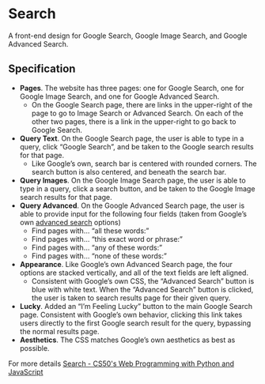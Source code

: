 # Search
  A front-end design for Google Search, Google Image Search, and Google Advanced Search.

## Specification
- **Pages**. The website has three pages: one for Google Search, one for Google Image Search, and one for Google Advanced Search.
  - On the Google Search page, there are links in the upper-right of the page to go to Image Search or Advanced Search. On each of the other two pages, there is a link in the upper-right to go back to Google Search.
- **Query Text**. On the Google Search page, the user is able to type in a query, click “Google Search”, and be taken to the Google search results for that page.
  - Like Google’s own, search bar is centered with rounded corners. The search button is also centered, and beneath the search bar.
- **Query Images**. On the Google Image Search page, the user is able to type in a query, click a search button, and be taken to the Google Image search results for that page.
- **Query Advanced**. On the Google Advanced Search page, the user is able to provide input for the following four fields (taken from Google’s own [advanced search](https://www.google.com/advanced_search) options)
  - Find pages with… “all these words:”
  - Find pages with… “this exact word or phrase:”
  - Find pages with… “any of these words:”
  - Find pages with… “none of these words:”
- **Appearance**. Like Google’s own Advanced Search page, the four options are stacked vertically, and all of the text fields are left aligned.
  - Consistent with Google’s own CSS, the “Advanced Search” button is blue with white text. When the “Advanced Search” button is clicked, the user is taken to search results page for their given query.
- **Lucky**. Added an “I’m Feeling Lucky” button to the main Google Search page. Consistent with Google’s own behavior, clicking this link takes users directly to the first Google search result for the query, bypassing the normal results page.
- **Aesthetics**. The CSS matches Google’s own aesthetics as best as possible.

For more details [Search - CS50's Web Programming with Python and JavaScript](https://cs50.harvard.edu/web/2020/projects/0/search/)


